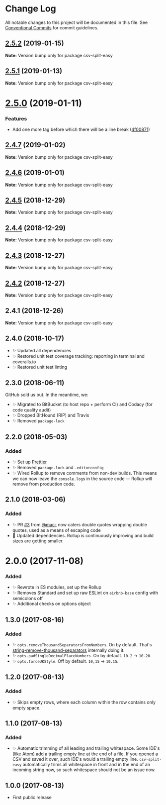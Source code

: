 # Change Log

All notable changes to this project will be documented in this file.
See [Conventional Commits](https://conventionalcommits.org) for commit guidelines.

## [2.5.2](https://bitbucket.org/codsen/codsen/src/master/packages/csv-split-easy/compare/csv-split-easy@2.5.1...csv-split-easy@2.5.2) (2019-01-15)

**Note:** Version bump only for package csv-split-easy





## [2.5.1](https://bitbucket.org/codsen/codsen/src/master/packages/csv-split-easy/compare/csv-split-easy@2.5.0...csv-split-easy@2.5.1) (2019-01-13)

**Note:** Version bump only for package csv-split-easy





# [2.5.0](https://bitbucket.org/codsen/codsen/src/master/packages/csv-split-easy/compare/csv-split-easy@2.4.7...csv-split-easy@2.5.0) (2019-01-11)

### Features

- Add one more tag before which there will be a line break ([4f00871](https://bitbucket.org/codsen/codsen/src/master/packages/csv-split-easy/commits/4f00871))

## [2.4.7](https://bitbucket.org/codsen/codsen/src/master/packages/csv-split-easy/compare/csv-split-easy@2.4.6...csv-split-easy@2.4.7) (2019-01-02)

**Note:** Version bump only for package csv-split-easy

## [2.4.6](https://bitbucket.org/codsen/codsen/src/master/packages/csv-split-easy/compare/csv-split-easy@2.4.5...csv-split-easy@2.4.6) (2019-01-01)

**Note:** Version bump only for package csv-split-easy

## [2.4.5](https://bitbucket.org/codsen/codsen/src/master/packages/csv-split-easy/compare/csv-split-easy@2.4.4...csv-split-easy@2.4.5) (2018-12-29)

**Note:** Version bump only for package csv-split-easy

## [2.4.4](https://bitbucket.org/codsen/codsen/src/master/packages/csv-split-easy/compare/csv-split-easy@2.4.3...csv-split-easy@2.4.4) (2018-12-29)

**Note:** Version bump only for package csv-split-easy

## [2.4.3](https://bitbucket.org/codsen/codsen/src/master/packages/csv-split-easy/compare/csv-split-easy@2.4.2...csv-split-easy@2.4.3) (2018-12-27)

**Note:** Version bump only for package csv-split-easy

## [2.4.2](https://bitbucket.org/codsen/codsen/src/master/packages/csv-split-easy/compare/csv-split-easy@2.4.1...csv-split-easy@2.4.2) (2018-12-27)

**Note:** Version bump only for package csv-split-easy

## 2.4.1 (2018-12-26)

**Note:** Version bump only for package csv-split-easy

## 2.4.0 (2018-10-17)

- ✨ Updated all dependencies
- ✨ Restored unit test coverage tracking: reporting in terminal and coveralls.io
- ✨ Restored unit test linting

## 2.3.0 (2018-06-11)

GitHub sold us out. In the meantime, we:

- ✨ Migrated to BitBucket (to host repo + perform CI) and Codacy (for code quality audit)
- ✨ Dropped BitHound (RIP) and Travis
- ✨ Removed `package-lock`

## 2.2.0 (2018-05-03)

### Added

- ✨ Set up [Prettier](https://prettier.io)
- ✨ Removed `package.lock` and `.editorconfig`
- ✨ Wired Rollup to remove comments from non-dev builds. This means we can now leave the `console.log`s in the source code — Rollup will remove from production code.

## 2.1.0 (2018-03-06)

### Added

- ✨ PR [#3](https://bitbucket.org/codsen/csv-split-easy/pull/3) from [@mac-](https://github.com/mac-) now caters double quotes wrapping double quotes, used as a means of escaping code
- 🔧 Updated dependencies. Rollup is continuously improving and build sizes are getting smaller.

# 2.0.0 (2017-11-08)

### Added

- ✨ Rewrote in ES modules, set up the Rollup
- ✨ Removes Standard and set up raw ESLint on `airbnb-base` config with semicolons off
- ✨ Additional checks on options object

## 1.3.0 (2017-08-16)

### Added

- ✨ `opts.removeThousandSeparatorsFromNumbers`. On by default. That's [string-remove-thousand-separators](https://bitbucket.org/codsen/string-remove-thousand-separators) internally doing it.
- ✨ `opts.padSingleDecimalPlaceNumbers`. On by default. `10.2` → `10.20`.
- ✨ `opts.forceUKStyle`. Off by default. `10,15` → `10.15`.

## 1.2.0 (2017-08-13)

### Added

- ✨ Skips empty rows, where each column within the row contains only empty space.

## 1.1.0 (2017-08-13)

### Added

- ✨ Automatic trimming of all leading and trailing whitespace. Some IDE's (like Atom) add a trailing empty line at the end of a file. If you opened a CSV and saved it over, such IDE's would a trailing empty line. `csv-split-easy` automatically trims all whitespace in front and in the end of an incoming string now, so such whitespace should not be an issue now.

## 1.0.0 (2017-08-13)

- First public release
